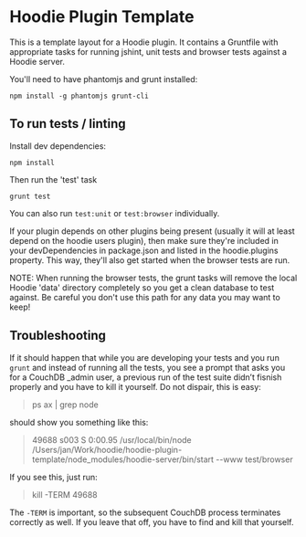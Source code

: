 # Hoodie Plugin Template

This is a template layout for a Hoodie plugin. It contains a Gruntfile with
appropriate tasks for running jshint, unit tests and browser tests against
a Hoodie server.

You'll need to have phantomjs and grunt installed:

```
npm install -g phantomjs grunt-cli
```

## To run tests / linting

Install dev dependencies:

```
npm install
```

Then run the 'test' task

```
grunt test
```

You can also run `test:unit` or `test:browser` individually.

If your plugin depends on other plugins being present (usually it will at
least depend on the hoodie users plugin), then make sure they're included
in your devDependencies in package.json and listed in the hoodie.plugins
property. This way, they'll also get started when the browser tests are
run.

NOTE: When running the browser tests, the grunt tasks will remove the local
Hoodie 'data' directory completely so you get a clean database to test
against. Be careful you don't use this path for any data you may want to
keep!


## Troubleshooting

If it should happen that while you are developing your tests and you
run `grunt` and instead of running all the tests, you see a prompt that
asks you for a CouchDB _admin user, a previous run of the test suite
didn’t fisnish properly and you have to kill it yourself. Do not
dispair, this is easy:

> ps ax | grep node

should show you something like this:

> 49688 s003  S      0:00.95 /usr/local/bin/node /Users/jan/Work/hoodie/hoodie-plugin-template/node_modules/hoodie-server/bin/start --www test/browser

If you see this, just run:

> kill -TERM 49688

The `-TERM` is important, so the subsequent CouchDB process terminates
correctly as well. If you leave that off, you have to find and kill
that yourself.
